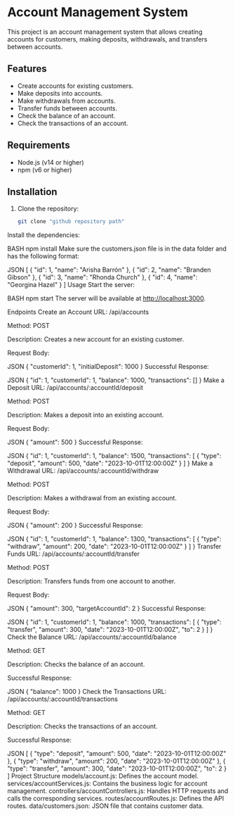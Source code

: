 # Account Management System

This project is an account management system that allows creating accounts for customers, making deposits, withdrawals, and transfers between accounts.

## Features

- Create accounts for existing customers.
- Make deposits into accounts.
- Make withdrawals from accounts.
- Transfer funds between accounts.
- Check the balance of an account.
- Check the transactions of an account.

## Requirements

- Node.js (v14 or higher)
- npm (v6 or higher)

## Installation

1. Clone the repository:

   ```bash
   git clone "github repository path"

Install the dependencies:

BASH
npm install
Make sure the customers.json file is in the data folder and has the following format:

JSON
[
  {
    "id": 1,
    "name": "Arisha Barrón"
  },
  {
    "id": 2,
    "name": "Branden Gibson"
  },
  {
    "id": 3,
    "name": "Rhonda Church"
  },
  {
    "id": 4,
    "name": "Georgina Hazel"
  }
]
Usage
Start the server:

BASH
npm start
The server will be available at <http://localhost:3000>.

Endpoints
Create an Account
URL: /api/accounts

Method: POST

Description: Creates a new account for an existing customer.

Request Body:

JSON
{
  "customerId": 1,
  "initialDeposit": 1000
}
Successful Response:

JSON
{
  "id": 1,
  "customerId": 1,
  "balance": 1000,
  "transactions": []
}
Make a Deposit
URL: /api/accounts/:accountId/deposit

Method: POST

Description: Makes a deposit into an existing account.

Request Body:

JSON
{
  "amount": 500
}
Successful Response:

JSON
{
  "id": 1,
  "customerId": 1,
  "balance": 1500,
  "transactions": [
    {
      "type": "deposit",
      "amount": 500,
      "date": "2023-10-01T12:00:00Z"
    }
  ]
}
Make a Withdrawal
URL: /api/accounts/:accountId/withdraw

Method: POST

Description: Makes a withdrawal from an existing account.

Request Body:

JSON
{
  "amount": 200
}
Successful Response:

JSON
{
  "id": 1,
  "customerId": 1,
  "balance": 1300,
  "transactions": [
    {
      "type": "withdraw",
      "amount": 200,
      "date": "2023-10-01T12:00:00Z"
    }
  ]
}
Transfer Funds
URL: /api/accounts/:accountId/transfer

Method: POST

Description: Transfers funds from one account to another.

Request Body:

JSON
{
  "amount": 300,
  "targetAccountId": 2
}
Successful Response:

JSON
{
  "id": 1,
  "customerId": 1,
  "balance": 1000,
  "transactions": [
    {
      "type": "transfer",
      "amount": 300,
      "date": "2023-10-01T12:00:00Z",
      "to": 2
    }
  ]
}
Check the Balance
URL: /api/accounts/:accountId/balance

Method: GET

Description: Checks the balance of an account.

Successful Response:

JSON
{
  "balance": 1000
}
Check the Transactions
URL: /api/accounts/:accountId/transactions

Method: GET

Description: Checks the transactions of an account.

Successful Response:

JSON
[
  {
    "type": "deposit",
    "amount": 500,
    "date": "2023-10-01T12:00:00Z"
  },
  {
    "type": "withdraw",
    "amount": 200,
    "date": "2023-10-01T12:00:00Z"
  },
  {
    "type": "transfer",
    "amount": 300,
    "date": "2023-10-01T12:00:00Z",
    "to": 2
  }
]
Project Structure
models/account.js: Defines the account model.
services/accountServices.js: Contains the business logic for account management.
controllers/accountControllers.js: Handles HTTP requests and calls the corresponding services.
routes/accountRoutes.js: Defines the API routes.
data/customers.json: JSON file that contains customer data.
